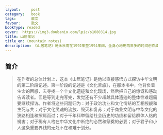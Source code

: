 ```yaml
---
layout:     post
category:   book
tags:       散文
favour:     散文
bookType: readed
cover:  https://img3.doubanio.com/lpic/s1080314.jpg
title: 山居笔记
title_en: (mountain notes)
description: 《山居笔记》是余秋雨在1992年至1994年间，全身心地用两年多的时间创作成的，共十一篇文章。写作期间，作者辞去了学院的职务，不再上班；同时写作又与考察联在一起，很多写到的地方一去再去。
---
```


## 简介
> 在作者的总体计划上，这本《山居笔记》是他以直接感悟方式探访中华文明的第二阶段记述。第一阶段的记述是《文化苦旅》，在那本书中，他背负着生命的困惑，去寻找一个个文化遗迹和文化现场，然后把自己的惊讶和感动告诉读者。但是等到走完写完，发觉还有不少超越具体遗迹的整体性难题需要继续探访。作者将这些问题归为：对于政治功业和文化情结的互相觊觎和生死与共；对于文化灵魂的流放、毁灭和复苏；对于商业文明与中华文化的狭路相逢和擦肩而过；对于千年科举留给社会历史的功绩和留给群体人格的祸害；对于稀有人格在中华文化中断绝的必然和祭奠的必要；对于君子和小人这条重要界线的无处不在和难于划分。